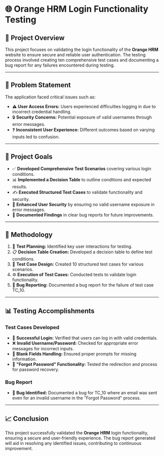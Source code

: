 # 🌐 Orange HRM Login Functionality Testing

## 🏨 Project Overview

This project focuses on validating the login functionality of the **Orange HRM** website to ensure secure and reliable user authentication. The testing process involved creating ten comprehensive test cases and documenting a bug report for any failures encountered during testing.

---

## 🚩 Problem Statement

The application faced critical issues such as:

- ⚠️ **User Access Errors:** Users experienced difficulties logging in due to incorrect credential handling.
- 🔒 **Security Concerns:** Potential exposure of valid usernames through error messages.
- ❓ **Inconsistent User Experience:** Different outcomes based on varying inputs led to confusion.

---

## 🎯 Project Goals

- ✅ **Developed Comprehensive Test Scenarios** covering various login conditions.
- 📊 **Implemented a Decision Table** to outline conditions and expected results.
- ✍️ **Executed Structured Test Cases** to validate functionality and security.
- 🔐 **Enhanced User Security** by ensuring no valid username exposure in error messages.
- 📑 **Documented Findings** in clear bug reports for future improvements.

---

## 🔧 Methodology

1. 📝 **Test Planning:** Identified key user interactions for testing.
2. 📋 **Decision Table Creation:** Developed a decision table to define test conditions.
3. 🧪 **Test Case Design:** Created 10 structured test cases for various scenarios.
4. ⚙️ **Execution of Test Cases:** Conducted tests to validate login functionality.
5. 🐞 **Bug Reporting:** Documented a bug report for the failure of test case TC_10.

---

## 📊 Testing Accomplishments

### **Test Cases Developed**
- 🔑 **Successful Login:** Verified that users can log in with valid credentials.
- ❌ **Invalid Username/Password:** Checked for appropriate error messages for incorrect inputs.
- 🔲 **Blank Fields Handling:** Ensured proper prompts for missing information.
- 🔗 **"Forgot Password" Functionality:** Tested the redirection and process for password recovery.

### **Bug Report**
- 🐛 **Bug Identified:** Documented a bug for TC_10 where an email was sent even for an invalid username in the "Forgot Password" process.

---

## 📈 Conclusion

This project successfully validated the **Orange HRM** login functionality, ensuring a secure and user-friendly experience. The bug report generated will aid in resolving any identified issues, contributing to continuous improvement.

